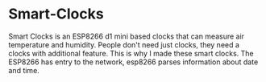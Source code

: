 # Smart-Clocks
Smart Clocks is an ESP8266 d1 mini based clocks that can measure air temperature and humidity. People don't need just clocks, they need a clocks with additional feature. This is why I made these smart clocks. The ESP8266 has entry to the network, esp8266 parses information about date and time. 
